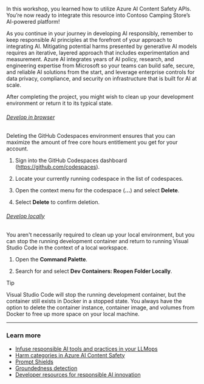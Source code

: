 In this workshop, you learned how to utilize Azure AI Content Safety APIs. You’re now ready to integrate this resource into Contoso Camping Store’s AI-powered platform!

As you continue in your journey in developing AI responsibly, remember to keep responsible AI principles at the forefront of your approach to integrating AI. Mitigating potential harms presented by generative AI models requires an iterative, layered approach that includes experimentation and measurement. Azure AI integrates years of AI policy, research, and engineering expertise from Microsoft so your teams can build safe, secure, and reliable AI solutions from the start, and leverage enterprise controls for data privacy, compliance, and security on infrastructure that is built for AI at scale.

After completing the project, you might wish to clean up your development environment or return it to its typical state.

###### [Develop in browser](#tab/github-codespaces)

Deleting the GitHub Codespaces environment ensures that you can maximize the amount of free core hours entitlement you get for your account.

1. Sign into the GitHub Codespaces dashboard (<https://github.com/codespaces>).

1. Locate your currently running codespace in the list of codespaces.

1. Open the context menu for the codespace (**...**) and select **Delete**.

1. Select **Delete** to confirm deletion.

###### [Develop locally](#tab/visual-studio-code)

You aren't necessarily required to clean up your local environment, but you can stop the running development container and return to running Visual Studio Code in the context of a local workspace.

1. Open the **Command Palette**.

1. Search for and select **Dev Containers: Reopen Folder Locally**.

> [!TIP]
> Visual Studio Code will stop the running development container, but the container still exists in Docker in a stopped state. You always have the option to delete the container instance, container image, and volumes from Docker to free up more space on your local machine.

---

### Learn more

- [Infuse responsible AI tools and practices in your LLMops](https://azure.microsoft.com/blog/infuse-responsible-ai-tools-and-practices-in-your-llmops/)
- [Harm categories in Azure AI Content Safety](/azure/ai-services/content-safety/concepts/harm-categories?tabs=warning)
- [Prompt Shields](/azure/ai-services/content-safety/concepts/jailbreak-detection)
- [Groundedness detection](/azure/ai-services/content-safety/concepts/groundedness)
- [Developer resources for responsible AI innovation](https://aka.ms/operationalize-rai)